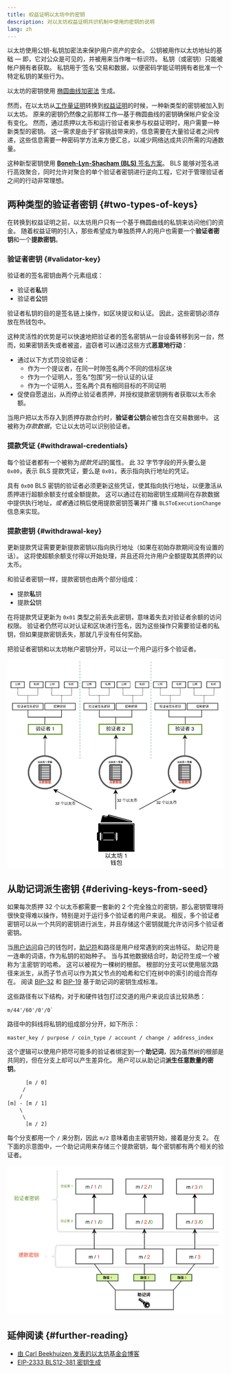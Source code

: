 ```yaml
---
title: 权益证明以太坊中的密钥
description: 对以太坊权益证明共识机制中使用的密钥的说明
lang: zh
---
```


以太坊使用公钥-私钥加密法来保护用户资产的安全。 公钥被用作以太坊地址的基础 — 即，它对公众是可见的，并被用来当作唯一标识符。 私钥（或密钥）只能被帐户拥有者获取。 私钥用于‘签名’交易和数据，以便密码学能证明拥有者批准一个特定私钥的某些行为。

以太坊的密钥使用 [椭圆曲线加密法](https://en.wikipedia.org/wiki/Elliptic-curve_cryptography) 生成。

然而，在以太坊从[工作量证明](/developers/docs/consensus-mechanisms/pow)转换到[权益证明](/developers/docs/consensus-mechanisms/pos)的时候，一种新类型的密钥被加入到以太坊。 原来的密钥仍然像之前那样工作—基于椭圆曲线的密钥确保帐户安全没有变化。 然而，通过质押以太币和运行验证者来参与权益证明时，用户需要一种新类型的密钥。 这一需求是由于扩容挑战带来的，信息需要在大量验证者之间传递，这些信息需要一种密码学方法来方便汇总，以减少网络达成共识所需的沟通数量。

这种新型密钥使用 [**Boneh-Lyn-Shacham (BLS)** 签名方案](https://wikipedia.org/wiki/BLS_digital_signature)。 BLS 能够对签名进行高效聚合，同时允许对聚合的单个验证者密钥进行逆向工程，它对于管理验证者之间的行动非常理想。

## 两种类型的验证者密钥 {#two-types-of-keys}

在转换到权益证明之前，以太坊用户只有一个基于椭圆曲线的私钥来访问他们的资金。 随着权益证明的引入，那些希望成为单独质押人的用户也需要一个**验证者密钥**和一个**提款密钥**。

### 验证者密钥 {#validator-key}

验证者的签名密钥由两个元素组成：

- 验证者**私**钥
- 验证者**公**钥

验证者私钥的目的是签名链上操作，如区块提议和认证。 因此，这些密钥必须存放在热钱包中。

这种灵活性的优势是可以快速地把验证者的签名密钥从一台设备转移到另一台，然而，如果密钥丢失或者被盗，盗窃者可以通过这些方式**恶意地行动**：

- 通过以下方式罚没验证者：
  - 作为一个提议者，在同一时隙签名两个不同的信标区块
  - 作为一个证明人，签名“包围”另一份认证的认证
  - 作为一个证明人，签名两个具有相同目标的不同证明
- 促使自愿退出，从而停止验证者质押，并授权提款密钥拥有者获取以太币余额。

当用户把以太币存入到质押存款合约时，**验证者公钥**会被包含在交易数据中。 这被称为*存款数据*，它让以太坊可以识别验证者。

### 提款凭证 {#withdrawal-credentials}

每个验证者都有一个被称为*提款凭证*的属性。 此 32 字节字段的开头要么是 `0x00`，表示 BLS 提款凭证，要么是 `0x01`，表示指向执行地址的凭证。

具有 `0x00` BLS 密钥的验证者必须更新这些凭证，使其指向执行地址，以便激活从质押进行超额余额支付或全额提款。 这可以通过在初始密钥生成期间在存款数据中提供执行地址，*或者*通过稍后使用提款密钥签署并广播 `BLSToExecutionChange` 信息来实现。

### 提款密钥 {#withdrawal-key}

更新提款凭证需要更新提款密钥以指向执行地址（如果在初始存款期间没有设置的话）。 这将使超额余额支付得以开始处理，并且还将允许用户全额提取其质押的以太币。

和验证者密钥一样，提款密钥也由两个部分组成：

- 提款**私**钥
- 提款**公**钥

在将提款凭证更新为 `0x01` 类型之前丢失此密钥，意味着失去对验证者余额的访问权限。 验证者仍然可以对认证和区块进行签名，因为这些操作只需要验证者的私钥，但如果提款密钥丢失，那就几乎没有任何奖励。

把验证者密钥和以太坊帐户密钥分开，可以让一个用户运行多个验证者。

![验证者密钥示意图](validator-key-schematic.png)

## 从助记词派生密钥 {#deriving-keys-from-seed}

如果每次质押 32 个以太币都需要一套新的 2 个完全独立的密钥，那么密钥管理将很快变得难以操作，特别是对于运行多个验证者的用户来说。 相反，多个验证者密钥可以从一个共同的密钥进行派生，并且存储这个密钥就能允许访问多个验证者密钥。

当[用户访问](https://ethereum.stackexchange.com/questions/19055/what-is-the-difference-between-m-44-60-0-0-and-m-44-60-0)自己的钱包时，[助记符](https://en.bitcoinwiki.org/wiki/Mnemonic_phrase)和路径是用户经常遇到的突出特征。 助记符是一连串的词语，作为私钥的初始种子。 当与其他数据结合时，助记符生成一个被称为‘主密钥’的哈希。 这可以被视为一棵树的根部。 根部的分支可以使用层次路径来派生，从而子节点可以作为其父节点的哈希和它们在树中的索引的组合而存在。 阅读 [BIP-32](https://github.com/bitcoin/bips/blob/master/bip-0032.mediawiki) 和 [BIP-19](https://github.com/bitcoin/bips/blob/master/bip-0039.mediawiki) 基于助记词的密钥生成标准。

这些路径有以下结构，对于和硬件钱包打过交道的用户来说应该比较熟悉：

```
m/44'/60'/0'/0`
```

路径中的斜线将私钥的组成部分分开，如下所示：

```
master_key / purpose / coin_type / account / change / address_index
```

这个逻辑可以使用户把尽可能多的验证者绑定到一个**助记词**，因为虽然树的根部是共同的，但在分支上却可以产生差异化。 用户可以从助记词**派生任意数量的密钥**。

```
      [m / 0]
     /
    /
[m] - [m / 1]
    \
     \
      [m / 2]
```

每个分支都用一个 `/` 来分割，因此 `m/2` 意味着由主密钥开始，接着是分支 2。 在下面的示意图中，一个助记词用来存储三个提款密钥，每个密钥都有两个相关的验证者。

![验证者密钥逻辑](multiple-keys.png)

## 延伸阅读 {#further-reading}

- [由 Carl Beekhuizen 发表的以太坊基金会博客](https://blog.ethereum.org/2020/05/21/keys/)
- [EIP-2333 BLS12-381 密钥生成](https://eips.ethereum.org/EIPS/eip-2333)
